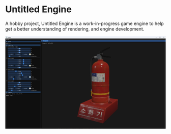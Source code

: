 # Untitled Engine

A hobby project, Untitled Engine is a work-in-progress game engine to help get a better understanding of rendering, and engine development.

<img src="screenshot.png">